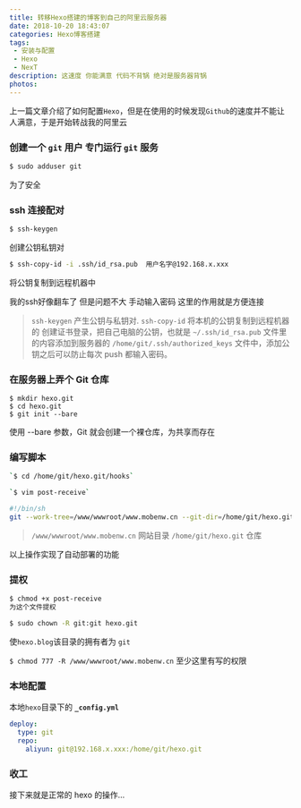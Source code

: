```yaml
---
title: 转移Hexo搭建的博客到自己的阿里云服务器
date: 2018-10-20 18:43:07
categories: Hexo博客搭建
tags:
 - 安装与配置
 - Hexo
 - NexT
description: 这速度 你能满意 代码不背锅 绝对是服务器背锅
photos:
---
```


上一篇文章介绍了如何配置`Hexo`，但是在使用的时候发现`Github`的速度并不能让人满意，于是开始转战我的阿里云

### 创建一个 `git` 用户 专门运行 `git` 服务

```Bash
$ sudo adduser git
```
为了安全

### ssh 连接配对

```Bash
$ ssh-keygen
```
创建公钥私钥对
```Bash
$ ssh-copy-id -i .ssh/id_rsa.pub  用户名字@192.168.x.xxx
```
将公钥复制到远程机器中


我的ssh好像翻车了 但是问题不大 手动输入密码
这里的作用就是方便连接

>`ssh-keygen`  产生公钥与私钥对. 
>`ssh-copy-id` 将本机的公钥复制到远程机器的
>创建证书登录，把自己电脑的公钥，也就是 `~/.ssh/id_rsa.pub` 文件里的内容添加到服务器的 `/home/git/.ssh/authorized_keys` 文件中，添加公钥之后可以防止每次 push 都输入密码。

### 在服务器上弄个 Git 仓库

```
$ mkdir hexo.git
$ cd hexo.git
$ git init --bare
```
使用 --bare 参数，Git 就会创建一个裸仓库，为共享而存在

### 编写脚本
```Bash
`$ cd /home/git/hexo.git/hooks`
```

```Bash
`$ vim post-receive`
```

```Bash
#!/bin/sh
git --work-tree=/www/wwwroot/www.mobenw.cn --git-dir=/home/git/hexo.git checkout -f
```
>`/www/wwwroot/www.mobenw.cn` 网站目录
>`/home/git/hexo.git` 仓库

以上操作实现了自动部署的功能

### 提权
```Bash
$ chmod +x post-receive
为这个文件提权
```
```Bash
$ sudo chown -R git:git hexo.git
```
使`hexo.blog`该目录的拥有者为 `git`

`$ chmod 777 -R /www/wwwroot/www.mobenw.cn`
至少这里有写的权限

### 本地配置
本地`hexo`目录下的
**`_config.yml`**
```yml
deploy:
  type: git
  repo: 
    aliyun: git@192.168.x.xxx:/home/git/hexo.git
```

### 收工

接下来就是正常的 hexo 的操作...